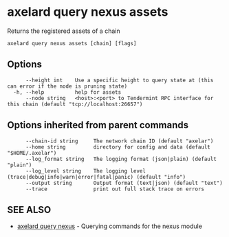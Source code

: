 # axelard query nexus assets

Returns the registered assets of a chain

```
axelard query nexus assets [chain] [flags]
```

## Options

```
      --height int    Use a specific height to query state at (this can error if the node is pruning state)
  -h, --help          help for assets
      --node string   <host>:<port> to Tendermint RPC interface for this chain (default "tcp://localhost:26657")
```

## Options inherited from parent commands

```
      --chain-id string     The network chain ID (default "axelar")
      --home string         directory for config and data (default "$HOME/.axelar")
      --log_format string   The logging format (json|plain) (default "plain")
      --log_level string    The logging level (trace|debug|info|warn|error|fatal|panic) (default "info")
      --output string       Output format (text|json) (default "text")
      --trace               print out full stack trace on errors
```

## SEE ALSO

- [axelard query nexus](/cli-docs/v0_27_0/axelard_query_nexus) - Querying commands for the nexus module
